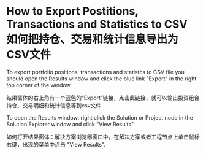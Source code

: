 # How to Export Postitions, Transactions and Statistics to CSV 如何把持仓、交易和统计信息导出为CSV文件


To export portfolio positions, transactions and statistcs to CSV file you should open the Results window 
and click the blue link "Export" in the right top corner of the window.
  
结果窗体的右上角有一个蓝色的“Export”链接，点击此链接，就可以输出投资组合持仓、交易明细和统计信息等到csv文件

To open the Results window: right click the Solution or Project node in the Solution Explorer window 
and click "View Results". 

如何打开结果窗体：解决方案浏览器窗口中，在解决方案或者工程节点上单击鼠标右键，出现的菜单中点击 "View Results". 
